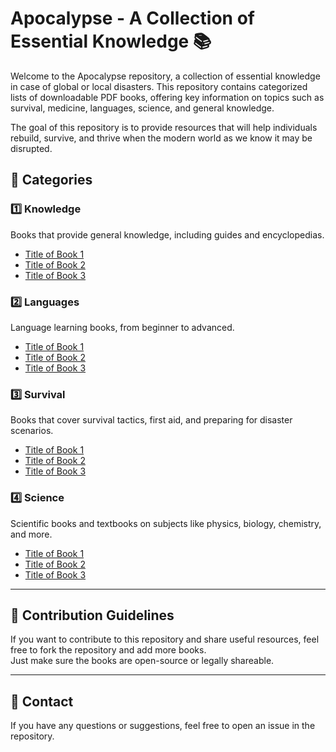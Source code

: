 # Apocalypse - A Collection of Essential Knowledge 📚

Welcome to the Apocalypse repository, a collection of essential knowledge in case of global or local disasters. This repository contains categorized lists of downloadable PDF books, offering key information on topics such as survival, medicine, languages, science, and general knowledge.

The goal of this repository is to provide resources that will help individuals rebuild, survive, and thrive when the modern world as we know it may be disrupted.

## 📖 Categories  

### 1️⃣ Knowledge  
Books that provide general knowledge, including guides and encyclopedias.  

- [Title of Book 1](#)  
- [Title of Book 2](#)  
- [Title of Book 3](#)

### 2️⃣ Languages  
Language learning books, from beginner to advanced.  

- [Title of Book 1](#)  
- [Title of Book 2](#)  
- [Title of Book 3](#)

### 3️⃣ Survival  
Books that cover survival tactics, first aid, and preparing for disaster scenarios.  

- [Title of Book 1](#)  
- [Title of Book 2](#)  
- [Title of Book 3](#)

### 4️⃣ Science  
Scientific books and textbooks on subjects like physics, biology, chemistry, and more.  

- [Title of Book 1](#)  
- [Title of Book 2](#)  
- [Title of Book 3](#)

---

## 📜 Contribution Guidelines  
If you want to contribute to this repository and share useful resources, feel free to fork the repository and add more books.  
Just make sure the books are open-source or legally shareable.  

---

## 💬 Contact  
If you have any questions or suggestions, feel free to open an issue in the repository.  
